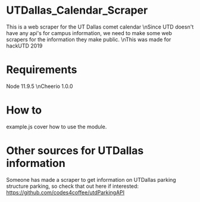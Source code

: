 # UTDallas_Calendar_Scraper
This is a web scraper for the UT Dallas comet calendar
\nSince UTD doesn't have any api's for campus information, we need to make some web scrapers for the information they make public.
\nThis was made for hackUTD 2019

# Requirements
Node 11.9.5
\nCheerio 1.0.0

# How to
example.js cover how to use the module.

# Other sources for UTDallas information
Someone has made a scraper to get information on UTDallas parking structure parking, so check that out here if interested: https://github.com/codes4coffee/utdParkingAPI
